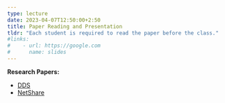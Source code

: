 ```yaml
---
type: lecture 
date: 2023-04-07T12:50:00+2:50
title: Paper Reading and Presentation
tldr: "Each student is required to read the paper before the class."
#links: 
#    - url: https://google.com
#      name: slides
---
```

**Research Papers:**
- [DDS](/_images/paper/dds.pdf)
- [NetShare](/_images/paper/gan_ip.pdf)

